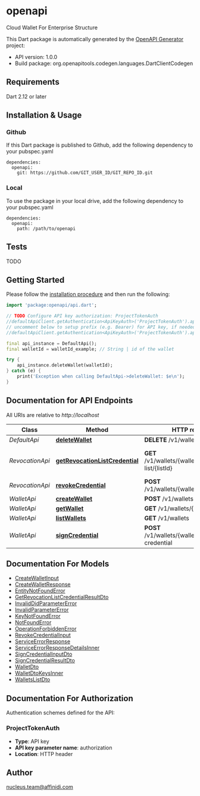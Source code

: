 # openapi

Cloud Wallet For Enterprise Structure

This Dart package is automatically generated by the [OpenAPI Generator](https://openapi-generator.tech) project:

- API version: 1.0.0
- Build package: org.openapitools.codegen.languages.DartClientCodegen

## Requirements

Dart 2.12 or later

## Installation & Usage

### Github

If this Dart package is published to Github, add the following dependency to your pubspec.yaml

```
dependencies:
  openapi:
    git: https://github.com/GIT_USER_ID/GIT_REPO_ID.git
```

### Local

To use the package in your local drive, add the following dependency to your pubspec.yaml

```
dependencies:
  openapi:
    path: /path/to/openapi
```

## Tests

TODO

## Getting Started

Please follow the [installation procedure](#installation--usage) and then run the following:

```dart
import 'package:openapi/api.dart';

// TODO Configure API key authorization: ProjectTokenAuth
//defaultApiClient.getAuthentication<ApiKeyAuth>('ProjectTokenAuth').apiKey = 'YOUR_API_KEY';
// uncomment below to setup prefix (e.g. Bearer) for API key, if needed
//defaultApiClient.getAuthentication<ApiKeyAuth>('ProjectTokenAuth').apiKeyPrefix = 'Bearer';

final api_instance = DefaultApi();
final walletId = walletId_example; // String | id of the wallet

try {
    api_instance.deleteWallet(walletId);
} catch (e) {
    print('Exception when calling DefaultApi->deleteWallet: $e\n');
}

```

## Documentation for API Endpoints

All URIs are relative to _http://localhost_

| Class           | Method                                                                               | HTTP request                                            | Description                        |
| --------------- | ------------------------------------------------------------------------------------ | ------------------------------------------------------- | ---------------------------------- |
| _DefaultApi_    | [**deleteWallet**](doc//DefaultApi.md#deletewallet)                                  | **DELETE** /v1/wallets/{walletId}                       |
| _RevocationApi_ | [**getRevocationListCredential**](doc//RevocationApi.md#getrevocationlistcredential) | **GET** /v1/wallets/{walletId}/revocation-list/{listId} | Return revocation list credential. |
| _RevocationApi_ | [**revokeCredential**](doc//RevocationApi.md#revokecredential)                       | **POST** /v1/wallets/{walletId}/revoke                  | Revoke Credential.                 |
| _WalletApi_     | [**createWallet**](doc//WalletApi.md#createwallet)                                   | **POST** /v1/wallets                                    |
| _WalletApi_     | [**getWallet**](doc//WalletApi.md#getwallet)                                         | **GET** /v1/wallets/{walletId}                          |
| _WalletApi_     | [**listWallets**](doc//WalletApi.md#listwallets)                                     | **GET** /v1/wallets                                     |
| _WalletApi_     | [**signCredential**](doc//WalletApi.md#signcredential)                               | **POST** /v1/wallets/{walletId}/sign-credential         |

## Documentation For Models

- [CreateWalletInput](doc//CreateWalletInput.md)
- [CreateWalletResponse](doc//CreateWalletResponse.md)
- [EntityNotFoundError](doc//EntityNotFoundError.md)
- [GetRevocationListCredentialResultDto](doc//GetRevocationListCredentialResultDto.md)
- [InvalidDidParameterError](doc//InvalidDidParameterError.md)
- [InvalidParameterError](doc//InvalidParameterError.md)
- [KeyNotFoundError](doc//KeyNotFoundError.md)
- [NotFoundError](doc//NotFoundError.md)
- [OperationForbiddenError](doc//OperationForbiddenError.md)
- [RevokeCredentialInput](doc//RevokeCredentialInput.md)
- [ServiceErrorResponse](doc//ServiceErrorResponse.md)
- [ServiceErrorResponseDetailsInner](doc//ServiceErrorResponseDetailsInner.md)
- [SignCredentialInputDto](doc//SignCredentialInputDto.md)
- [SignCredentialResultDto](doc//SignCredentialResultDto.md)
- [WalletDto](doc//WalletDto.md)
- [WalletDtoKeysInner](doc//WalletDtoKeysInner.md)
- [WalletsListDto](doc//WalletsListDto.md)

## Documentation For Authorization

Authentication schemes defined for the API:

### ProjectTokenAuth

- **Type**: API key
- **API key parameter name**: authorization
- **Location**: HTTP header

## Author

nucleus.team@affinidi.com
